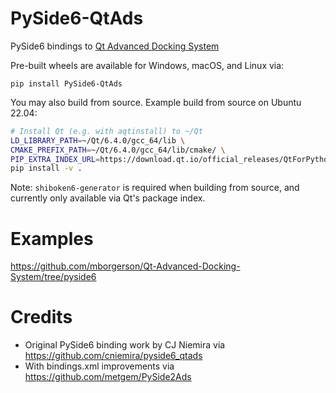 # PySide6-QtAds
PySide6 bindings to [Qt Advanced Docking System](https://github.com/githubuser0xFFFF/Qt-Advanced-Docking-System)

Pre-built wheels are available for Windows, macOS, and Linux via:

```
pip install PySide6-QtAds
```

You may also build from source. Example build from source on Ubuntu 22.04:

```bash
# Install Qt (e.g. with aqtinstall) to ~/Qt
LD_LIBRARY_PATH=~/Qt/6.4.0/gcc_64/lib \
CMAKE_PREFIX_PATH=~/Qt/6.4.0/gcc_64/lib/cmake/ \
PIP_EXTRA_INDEX_URL=https://download.qt.io/official_releases/QtForPython/ \
pip install -v .
```

Note: `shiboken6-generator` is required when building from source, and currently only available via Qt's package index.

# Examples
https://github.com/mborgerson/Qt-Advanced-Docking-System/tree/pyside6

# Credits
- Original PySide6 binding work by CJ Niemira via https://github.com/cniemira/pyside6_qtads
- With bindings.xml improvements via https://github.com/metgem/PySide2Ads
